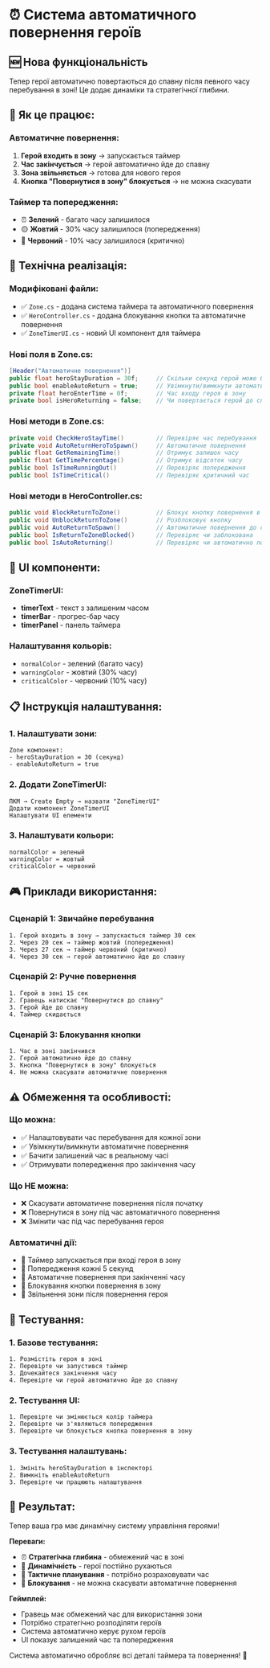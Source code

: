 # ⏰ Система автоматичного повернення героїв

## 🆕 **Нова функціональність**

Тепер герої автоматично повертаються до спавну після певного часу перебування в зоні! Це додає динаміки та стратегічної глибини.

## 🎯 **Як це працює:**

### **Автоматичне повернення:**
1. **Герой входить в зону** → запускається таймер
2. **Час закінчується** → герой автоматично йде до спавну
3. **Зона звільняється** → готова для нового героя
4. **Кнопка "Повернутися в зону" блокується** → не можна скасувати

### **Таймер та попередження:**
- ⏰ **Зелений** - багато часу залишилося
- 🟡 **Жовтий** - 30% часу залишилося (попередження)
- 🔴 **Червоний** - 10% часу залишилося (критично)

## 🔧 **Технічна реалізація:**

### **Модифіковані файли:**
- ✅ `Zone.cs` - додана система таймера та автоматичного повернення
- ✅ `HeroController.cs` - додана блокування кнопки та автоматичне повернення
- ✅ `ZoneTimerUI.cs` - новий UI компонент для таймера

### **Нові поля в Zone.cs:**
```csharp
[Header("Автоматичне повернення")]
public float heroStayDuration = 30f;     // Скільки секунд герой може бути в зоні
public bool enableAutoReturn = true;     // Увімкнути/вимкнути автоматичне повернення
private float heroEnterTime = 0f;        // Час входу героя в зону
private bool isHeroReturning = false;    // Чи повертається герой до спавну
```

### **Нові методи в Zone.cs:**
```csharp
private void CheckHeroStayTime()         // Перевіряє час перебування
private void AutoReturnHeroToSpawn()     // Автоматичне повернення
public float GetRemainingTime()          // Отримує залишок часу
public float GetTimePercentage()         // Отримує відсоток часу
public bool IsTimeRunningOut()           // Перевіряє попередження
public bool IsTimeCritical()             // Перевіряє критичний час
```

### **Нові методи в HeroController.cs:**
```csharp
public void BlockReturnToZone()          // Блокує кнопку повернення в зону
public void UnblockReturnToZone()        // Розблоковує кнопку
public void AutoReturnToSpawn()          // Автоматичне повернення до спавну
public bool IsReturnToZoneBlocked()      // Перевіряє чи заблокована
public bool IsAutoReturning()            // Перевіряє чи автоматично повертається
```

## 🎨 **UI компоненти:**

### **ZoneTimerUI:**
- **timerText** - текст з залишеним часом
- **timerBar** - прогрес-бар часу
- **timerPanel** - панель таймера

### **Налаштування кольорів:**
- `normalColor` - зелений (багато часу)
- `warningColor` - жовтий (30% часу)
- `criticalColor` - червоний (10% часу)

## 📋 **Інструкція налаштування:**

### **1. Налаштувати зони:**
```
Zone компонент:
- heroStayDuration = 30 (секунд)
- enableAutoReturn = true
```

### **2. Додати ZoneTimerUI:**
```
ПКМ → Create Empty → назвати "ZoneTimerUI"
Додати компонент ZoneTimerUI
Налаштувати UI елементи
```

### **3. Налаштувати кольори:**
```
normalColor = зеленый
warningColor = жовтый  
criticalColor = червоний
```

## 🎮 **Приклади використання:**

### **Сценарій 1: Звичайне перебування**
```
1. Герой входить в зону → запускається таймер 30 сек
2. Через 20 сек → таймер жовтий (попередження)
3. Через 27 сек → таймер червоний (критично)
4. Через 30 сек → герой автоматично йде до спавну
```

### **Сценарій 2: Ручне повернення**
```
1. Герой в зоні 15 сек
2. Гравець натискає "Повернутися до спавну"
3. Герой йде до спавну
4. Таймер скидається
```

### **Сценарій 3: Блокування кнопки**
```
1. Час в зоні закінчився
2. Герой автоматично йде до спавну
3. Кнопка "Повернутися в зону" блокується
4. Не можна скасувати автоматичне повернення
```

## ⚠️ **Обмеження та особливості:**

### **Що можна:**
- ✅ Налаштовувати час перебування для кожної зони
- ✅ Увімкнути/вимкнути автоматичне повернення
- ✅ Бачити залишений час в реальному часі
- ✅ Отримувати попередження про закінчення часу

### **Що НЕ можна:**
- ❌ Скасувати автоматичне повернення після початку
- ❌ Повернутися в зону під час автоматичного повернення
- ❌ Змінити час під час перебування героя

### **Автоматичні дії:**
- 🔄 Таймер запускається при вході героя в зону
- 🔄 Попередження кожні 5 секунд
- 🔄 Автоматичне повернення при закінченні часу
- 🔄 Блокування кнопки повернення в зону
- 🔄 Звільнення зони після повернення героя

## 🧪 **Тестування:**

### **1. Базове тестування:**
```
1. Розмістіть героя в зоні
2. Перевірте чи запустився таймер
3. Дочекайтеся закінчення часу
4. Перевірте чи герой автоматично йде до спавну
```

### **2. Тестування UI:**
```
1. Перевірте чи змінюється колір таймера
2. Перевірте чи з'являються попередження
3. Перевірте чи блокується кнопка повернення в зону
```

### **3. Тестування налаштувань:**
```
1. Змініть heroStayDuration в інспекторі
2. Вимкніть enableAutoReturn
3. Перевірте чи працюють налаштування
```

## 🎉 **Результат:**

Тепер ваша гра має динамічну систему управління героями! 

**Переваги:**
- ⏰ **Стратегічна глибина** - обмежений час в зоні
- 🔄 **Динамічність** - герої постійно рухаються
- 🎯 **Тактичне планування** - потрібно розраховувати час
- 🚫 **Блокування** - не можна скасувати автоматичне повернення

**Геймплей:**
- Гравець має обмежений час для використання зони
- Потрібно стратегічно розподіляти героїв
- Система автоматично керує рухом героїв
- UI показує залишений час та попередження

Система автоматично обробляє всі деталі таймера та повернення! 🚀 